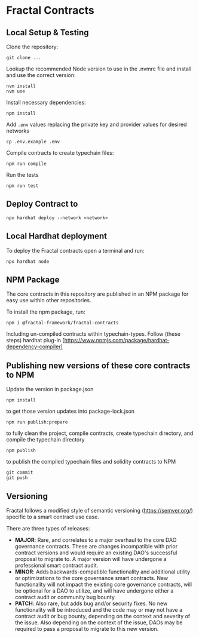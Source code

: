 # Fractal Contracts

## Local Setup & Testing

Clone the repository:
```shell
git clone ...
```

Lookup the recommended Node version to use in the .nvmrc file and install and use the correct version:
```shell
nvm install 
nvm use
```

Install necessary dependencies:
```shell
npm install
```

Add `.env` values replacing the private key and provider values for desired networks
```shell
cp .env.example .env
```

Compile contracts to create typechain files:
```shell
npm run compile
```

Run the tests
```shell
npm run test
```

## Deploy Contract to <network>
```shell
npx hardhat deploy --network <network>
```

## Local Hardhat deployment

To deploy the Fractal contracts open a terminal and run:
```shell
npx hardhat node
```
## NPM Package
The core contracts in this repository are published in an NPM package for easy use within other repositories.

To install the npm package, run:

```shell
npm i @fractal-framework/fractal-contracts
```

Including un-compiled contracts within typechain-types. Follow (these steps) hardhat plug-in [https://www.npmjs.com/package/hardhat-dependency-compiler]

## Publishing new versions of these core contracts to NPM
Update the version in package.json
```shell
npm install
```
to get those version updates into package-lock.json
```shell
npm run publish:prepare 
```
to fully clean the project, compile contracts, create typechain directory, and compile the typechain directory
```shell
npm publish 
```
to publish the compiled typechain files and solidity contracts to NPM
```shell
git commit
git push
```

## Versioning
Fractal follows a modified style of semantic versioning (https://semver.org/) specific to a smart contract use case.

There are three types of releases: 

- **MAJOR**: Rare, and correlates to a major overhaul to the core DAO governance contracts. These are changes incompatible with prior contract versions and would require an existing DAO's successful proposal to migrate to. A major version will have undergone a professional smart contract audit.
- **MINOR**: Adds backwards-compatible functionality and additional utility or optimizations to the core governance smart contracts. New functionality will not impact the existing core governance contracts, will be optional for a DAO to utilize, and will have undergone either a contract audit or community bug bounty.
- **PATCH**: Also rare, but adds bug and/or security fixes. No new functionality will be introduced and the code may or may not have a contract audit or bug bounty, depending on the context and severity of the issue. Also depending on the context of the issue, DAOs may be required to pass a proposal to migrate to this new version.
